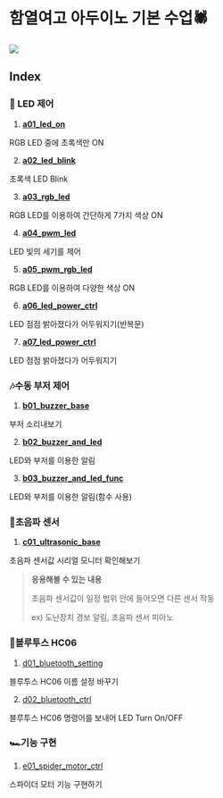 # 함열여고 아두이노 기본 수업:spider:

![](https://img.shields.io/badge/Arduino-Base-lightgrey?style=plastic&logo=arduino&labelColor=00979D&logoColor=FFFFFF)

## Index

### :traffic_light: LED 제어

1. [**a01_led_on**](./a01_led_on/a01_led_on.ino)

RGB LED 중에 초록색만 ON

2. [**a02_led_blink**](./a02_led_blink/a02_led_blink.ino)

초록색 LED Blink

3. [**a03_rgb_led**](./a03_rgb_led/a03_rgb_led.ino)

RGB LED를 이용하여 간단하게 7가지 색상 ON

4. [**a04_pwm_led**](./a04_pwm_led/a04_pwm_led.ino)

LED 빛의 세기를 제어

5. [**a05_pwm_rgb_led**](./a05_pwm_rgb_led/a05_pwm_rgb_led.ino)

RGB LED를 이용하여 다양한 색상 ON

6. [**a06_led_power_ctrl**](./a06_led_power_ctrl/a06_led_power_ctrl.ino)

LED 점점 밝아졌다가 어두워지기(반복문)

7. [**a07_led_power_ctrl**](./a07_led_power_ctrl/a07_led_power_ctrl.ino)

LED 점점 밝아졌다가 어두워지기



### :notes:수동 부저 제어

1. [**b01_buzzer_base**](./b01_buzzer_base/b01_buzzer_base.ino)

부저 소리내보기

2. [**b02_buzzer_and_led**](./b02_buzzer_and_led/b02_buzzer_and_led.ino)

LED와 부저를 이용한 알림

3. [**b03_buzzer_and_led_func**](./b03_buzzer_and_led_func/b03_buzzer_and_led_func.ino)

LED와 부저를 이용한 알림(함수 사용)



### :eyes:초음파 센서

1. [**c01_ultrasonic_base**](./c01_ultrasonic_base/c01_ultrasonic_base.ino)

초음파 센서값 시리얼 모니터 확인해보기

> **응용해볼 수 있는 내용**
>
> 초음파 센서값이 일정 범위 안에 들어오면 다른 센서 작동
>
> ex) 도난장치 경보 알림, 초음파 센서 피아노



### :large_blue_diamond:블루투스 HC06

1. [d01_bluetooth_setting](./d01_bluetooth_setting/d01_bluetooth_setting.ino)

블루투스 HC06 이름 설정 바꾸기

2. [d02_bluetooth_ctrl](./d02_bluetooth_ctrl/d02_bluetooth_ctrl.ino)

블루투스 HC06 명령어를 보내어 LED Turn On/OFF



### :racing_car:기능 구현

1. [e01_spider_motor_ctrl](./e01_spider_motor_ctrl/e01_spider_motor_ctrl.ino)

스파이더 모터 기능 구현하기


